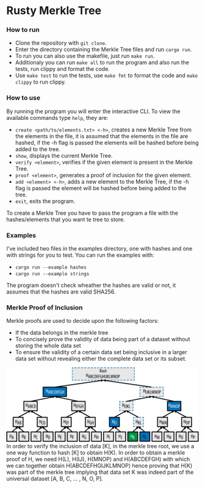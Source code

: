 # Rusty Merkle Tree

### How to run
- Clone the repository with `git clone`.
- Enter the directory containing the Merkle Tree files and run `cargo run`.
- To run you can also use the makefile, just run `make run`.
- Additionaly you can run `make all` to run the program and also run the tests, run clippy and format the code.
- Use `make test` to run the tests, use `make fmt` to format the code and `make clippy` to run clippy.

### How to use
By running the program you will enter the interactive CLI. To view the available commands type `help`, they are:
- `create <path/to/elements.txt> <-h>`, creates a new Merkle Tree from the elements in the file, it is assumed that the elements in the file are hashed, if the -h flag is passed the elements will be hashed before being added to the tree.
- `show`, displays the current Merkle Tree.
- `verify <element>`, verifies if the given element is present in the Merkle Tree.
- `proof <element>`, generates a proof of inclusion for the given element.
- `add <element> <-h>`, adds a new element to the Merkle Tree, if the -h flag is passed the element will be hashed before being added to the tree.
- `exit`, exits the program.

To create a Merkle Tree you have to pass the program a file with the hashes/elements that you want te tree to store.

### Examples
I've included two files in the examples directory, one with hashes and one with strings for you to test.
You can run the examples with:
- `cargo run --example hashes`
- `cargo run --example strings`

The program doesn't check wheather the hashes are valid or not, it assumes that the hashes are valid SHA256.

### Merkle Proof of Inclusion
Merkle proofs are used to decide upon the following factors:

- If the data belongs in the merkle tree
- To concisely prove the validity of data being part of a dataset without storing the whole data set
- To ensure the validity of a certain data set being inclusive in a larger data set without revealing either the complete data set or its subset.

![alt text](img/proof-of-inclusion.png)
In order to verify the inclusion of data [K], in the merkle tree root, we use a one way function to hash [K] to obtain H(K).
In order to obtain a merkle proof of H, we need H(L), H(IJ), H(MNOP) and H(ABCDEFGH) with which we can together obtain H(ABCDEFHGIJKLMNOP) hence proving that H(K) was part of the merkle tree implying that data set K was indeed part of the universal dataset [A, B, C, … , N, O, P].
